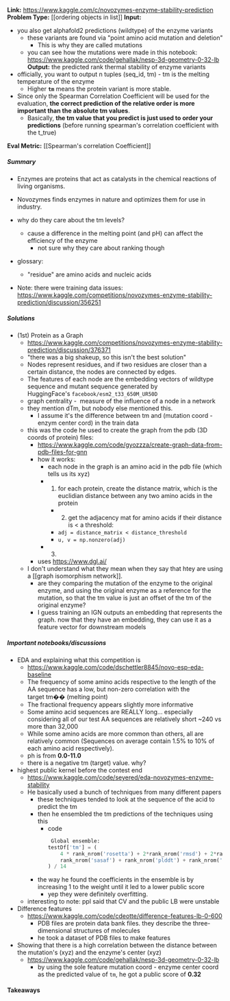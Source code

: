 **Link:** https://www.kaggle.com/c/novozymes-enzyme-stability-prediction
**Problem Type:** [[ordering objects in list]]
**Input:** 
- you also get alphafold2 predictions (wildtype) of the enzyme variants
	- these variants are found via "point amino acid mutation and deletion"
		- This is why they are called mutations
	- you can see how the mutations were made in this notebook: https://www.kaggle.com/code/gehallak/nesp-3d-geometry-0-32-lb
**Output:** the predicted rank thermal stability of enzyme variants
- officially, you want to output n tuples (seq_id, tm) - tm is the melting temperature of the enzyme
	- Higher **`tm`** means the protein variant is more stable.
- Since only the Spearman Correlation Coefficient will be used for the evaluation, **the correct prediction of the relative order is more important than the absolute tm values**.
	- Basically, **the tm value that you predict is just used to order your predictions** (before running spearman's correlation coefficient with the t_true)

**Eval Metric:** [[Spearman's correlation Coefficient]]
##### Summary
- Enzymes are proteins that act as catalysts in the chemical reactions of living organisms.
- Novozymes finds enzymes in nature and optimizes them for use in industry.
- why do they care about the tm levels?
	- cause a difference in the melting point (and pH) can affect the efficiency of the enzyme
		- not sure why they care about ranking though
- glossary:
	- "residue" are amino acids and nucleic acids

- Note: there were training data issues: https://www.kaggle.com/competitions/novozymes-enzyme-stability-prediction/discussion/356251
##### Solutions
- (1st) Protein as a Graph
	- https://www.kaggle.com/competitions/novozymes-enzyme-stability-prediction/discussion/376371
	- "there was a big shakeup, so this isn't the best solution"
	- Nodes represent residues, and if two residues are closer than a certain distance, the nodes are connected by edges.
	- The features of each node are the embedding vectors of wildtype sequence and mutant sequence generated by HuggingFace's `facebook/esm2_t33_650M_UR50D`
	- graph centrality -  measure of the influence of a node in a network
	- they mention dTm, but nobody else mentioned this.
		- I assume it's the difference between tm and (mutation coord - enzym center cord) in the train data
	- this was the code he used to create the graph from the pdb (3D coords of protein) files:
		- https://www.kaggle.com/code/gyozzza/create-graph-data-from-pdb-files-for-gnn
		- how it works:
			- each node in the graph is an amino acid in the pdb file (which tells us its xyz)
			- 1) for each protein, create the distance matrix, which is the euclidian distance between any two amino acids in the protein
				- 2) get the adjacency mat for amino acids if their distance is < a threshold:
				- `adj = distance_matrix < distance_threshold`
				- `u, v = np.nonzero(adj)`
			- 3)
		- uses https://www.dgl.ai/
	- I don't understand what they mean when they say that htey are using a [[graph isomorphism network]].
		- are they comparing the mutation of the enzyme to the original enzyme, and using the original enzyme as a reference for the mutation, so that the tm value is just an offset of the tm of the original enzyme?
		- I guess training an IGN outputs an embedding that represents the graph. now that they have an embedding, they can use it as a feature vector for downstream models
##### Important notebooks/discussions
- EDA and explaining what this competition is
	- https://www.kaggle.com/code/dschettler8845/novo-esp-eda-baseline
	- The frequency of some amino acids respective to the length of the AA sequence has a low, but non-zero correlation with the target tm�� (melting point)
    - The fractional frequency appears slightly more informative
	- Some amino acid sequences are REALLY long... especially considering all of our test AA sequences are relatively short ~240 vs more than 32,000
	- While some amino acids are more common than others, all are relatively common (Sequences on average contain 1.5% to 10% of each amino acid respectively).
	- ph is from **0.0-11.0**
	- there is a negative tm (target) value. why?
- highest public kernel before the contest end
	- https://www.kaggle.com/code/seyered/eda-novozymes-enzyme-stability
	- He basically used a bunch of techniques from many different papers
		- these techniques tended to look at the sequence of the acid to predict the tm
		- then he ensembled the tm predictions of the techniques using this
			- code
				```python
				 Global ensemble:
				testDf['tm'] = (
				    4 * rank_nrom('rosetta') + 2*rank_nrom('rmsd') + 2*rank_nrom('thermonet') + 2*rank_nrom('plddtdiff') +\
				    rank_nrom('sasaf') + rank_nrom('plddt') + rank_nrom('demask') + rank_nrom('ddG') + rank_nrom('blosum')
				) / 14
				```
		- the way he found the coefficients in the ensemble is by increasing 1 to the weight until it led to a lower public score
			- yep they were definitely overfitting.
	- interesting to note: ppl said that CV and the public LB were unstable
- Difference features
	- https://www.kaggle.com/code/cdeotte/difference-features-lb-0-600
		- PDB files are protein data bank files. they describe the three-dimensional structures of molecules
		- he took a dataset of PDB files to make features
- Showing that there is a high correlation between the distance between the mutation's (xyz) and the enzyme's center (xyz)
	- https://www.kaggle.com/code/gehallak/nesp-3d-geometry-0-32-lb
		- by using the sole feature mutation coord - enzyme center coord as the predicted value of `tm`, he got a public score of **0.32**
#### Takeaways
